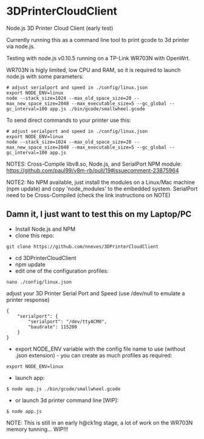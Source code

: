 3DPrinterCloudClient
====================

Node.js 3D Printer Cloud Client (early test)

Currently running this as a command line tool to print gcode to 3d printer via node.js.

Testing with node.js v0.10.5 running on a TP-Link WR703N with OpenWrt.

WR703N is higly limited, low CPU and RAM, so it is required to launch node.js with some parameters:
```
# adjust serialport and speed in ./config/linux.json
export NODE_ENV=linux
node --stack_size=1024 --max_old_space_size=20 --max_new_space_size=2048 --max_executable_size=5 --gc_global --gc_interval=100 app.js ./bin/gcode/smallwheel.gcode
```

To send direct commands to your printer use this:
```
# adjust serialport and speed in ./config/linux.json
export NODE_ENV=linux
node --stack_size=1024 --max_old_space_size=20 --max_new_space_size=2048 --max_executable_size=5 --gc_global --gc_interval=100 app.js
```

NOTES: Cross-Compile libv8.so, Node.js, and SerialPort NPM module:
https://github.com/paul99/v8m-rb/pull/19#issuecomment-23875964

NOTE2: No NPM available, just install the modules on a Linux/Mac machine (npm update) and copy 'node_modules' to the embedded system. SerialPort need to be Cross-Compiled (check the link instructions on NOTE)


Damn it, I just want to test this on my Laptop/PC
-------------------------------------------------
- Install Node.js and NPM
- clone this repo: 
```
git clone https://github.com/nneves/3DPrinterCloudClient
```
- cd 3DPrinterCloudClient
- npm update
- edit one of the configuration profiles:

```
nano ./config/linux.json
```

adjust your 3D Printer Serial Port and Speed (use /dev/null to emulate a printer response) 

```
{
    "serialport": {
        "serialport": "/dev/ttyACM0", 
        "baudrate": 115200
    }        
}
```

- export NODE_ENV variable with the config file name to use (without .json extension) - you can create as much profiles as required:

```
export NODE_ENV=linux
```

- launch app:

```
$ node app.js ./bin/gcode/smallwheel.gcode
```

- or launch 3d printer command line [WIP]:

```
$ node app.js
```

NOTE: This is still in an early h@ck1ng stage, a lot of work on the WR703N memory tunning... WIP!!!